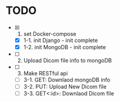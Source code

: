 # TODO
- [x] 1. set Docker-compose
  - [x] 1-1. init Django - init complete
  - [x] 1-2. init MongoDB - init complete
- [ ] 2. Upload Dicom file info to mongoDB
- [ ] 3. Make RESTful api
  - [ ] 3-1. GET: Downlaod mongoDB info
  - [ ] 3-2. PUT: Upload New Dicom file
  - [ ] 3-3. GET<:id>: Downlaod Dicom file